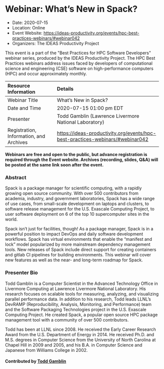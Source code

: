 # Webinar: What’s New in Spack?

- Date: 2020-07-15
- Location: Online
- Event Website: https://ideas-productivity.org/events/hpc-best-practices-webinars/#webinar042
- Organizers: The IDEAS Productivity Project
			   
This event is a part of the "Best Practices for HPC Software
Developers" webinar series, produced by the IDEAS Productivity
Project. The HPC Best Practices webinars address issues faced by
developers of computational science and engineering (CSE) software on
high-performance computers (HPC) and occur approximately monthly.

Resource Information | Details
:--- | :---			   
Webinar Title | What’s New in Spack?
Date and Time | 2020-07-15 01:00 pm EDT
Presenter | Todd Gamblin (Lawrence Livermore National Laboratory)
Registration, Information, and Archives | 	<https://ideas-productivity.org/events/hpc-best-practices-webinars/#webinar042>	   

**Webinars are free and open to the public, but advance registration is required through the Event website. Archives (recording, slides, Q&A) will be posted at the same link soon after the event.**

### Abstract
<p>Spack is a package manager for scientific computing, with a rapidly growing open source community. With over 500 contributors from academia, industry, and government laboratories, Spack has a wide range of use cases, from small-scale development on laptops and clusters, to software release management for the U.S. Exascale Computing Project, to user software deployment on 6 of the top 10 supercomputer sites in the world.</p>

<p>Spack isn’t just for facilities, though! As a package manager, Spack is in a powerful position to impact DevOps and daily software development workflows. Spack has virtual environments that enable the “manifest and lock” model popularized by more mainstream dependency management tools. New releases of Spack include direct support for creating containers and gitlab CI pipelines for building environments. This webinar will cover new features as well as the near- and long-term roadmap for Spack.</p>



### Presenter Bio
<p>Todd Gamblin is a Computer Scientist in the Advanced Technology Office in Livermore Computing at Lawrence Livermore National Laboratory. His research focuses on scalable tools for measuring, analyzing, and visualizing parallel performance data. In addition to his research, Todd leads LLNL’s DevRAMP (Reproducibility, Analysis, Monitoring, and Performance) team and the Software Packaging Technologies project in the U.S. Exascale Computing Project. He created Spack, a popular open source HPC package management tool with a community of over 500 contributors.</p>

<p>Todd has been at LLNL since 2008. He received the Early Career Research Award from the U.S. Department of Energy in 2014. He received Ph.D. and M.S. degrees in Computer Science from the University of North Carolina at Chapel Hill in 2009 and 2005, and his B.A. in Computer Science and Japanese from Williams College in 2002.</p>

    

#### Contributed by [Todd Gamblin](https://github.com/tgamblin "Todd Gamblin GitHub profile")

<!---
Publish: yes
Categories: skills
Topics: online learning
Level: 2
Prerequisites: default
Aggregate: none
--->

